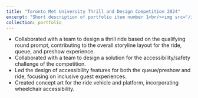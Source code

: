 ```yaml
---
title: "Toronto Met University Thrill and Design Competition 2024"
excerpt: "Short description of portfolio item number 1<br/><img src='/images/500x300.png'>"
collection: portfolio
---
```

* Collaborated with a team to design a thrill ride based on the qualifying round prompt, contributing to the overall storyline layout for the ride, queue, and preshow experience.
* Collaborated with a team to design a solution for the accessibility/safety challenge of the competition.
* Led the design of accessibility features for both the queue/preshow and ride, focusing on inclusive guest experiences.
* Created concept art for the ride vehicle and platform, incorporating wheelchair accessibility.
